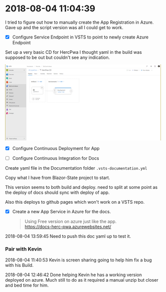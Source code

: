 # 2018-08-04 11:04:39
I tried to figure out how to manually create the App Registration in Azure.
Gave up and the script version was all I could get to work.

- [x] Configure Service Endpoint in VSTS to point to newly create Azure Endpoint

Set up a very basic CD for HercPwa
I thought yaml in the build was supposed to be out 
but couldn't see any indication.

![Release Pipeline](images/ReleasePipeline.png)

- [x] Configure Continuous Deployment for App

- [ ] Configure Continuous Integration for Docs

Create yaml file in the Documentation folder
`.vsts-documentation.yml`

Copy what I have from Blazor-State project to start.

This version seems to both build and deploy.
need to split at some point as the deploy of docs should sync with 
deploy of app.

Also this deploys to github pages which won't work on a VSTS repo.

- [x] Create a new App Service in Azure for the docs.  
  >Using Free version on azure just like the app.  
  >https://docs-herc-pwa.azurewebsites.net/

2018-08-04 13:59:45
Need to push this doc yaml up to test it.


### Pair with Kevin

2018-08-04 11:40:53 Kevin is screen sharing going to help him 
fix a bug with his Build.

2018-08-04 12:46:42 Done helping Kevin he has a working version deployed on azure.
Much still to do as it required a manual unzip but closer and bed time for him.

